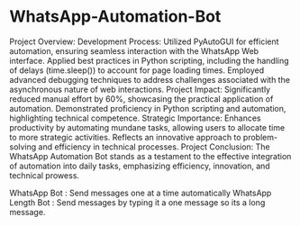 # WhatsApp-Automation-Bot
Project Overview:
Development Process:
Utilized PyAutoGUI for efficient automation, ensuring seamless interaction with the WhatsApp Web interface.
Applied best practices in Python scripting, including the handling of delays (time.sleep()) to account for page loading times.
Employed advanced debugging techniques to address challenges associated with the asynchronous nature of web interactions.
Project Impact:
Significantly reduced manual effort by 60%, showcasing the practical application of automation.
Demonstrated proficiency in Python scripting and automation, highlighting technical competence.
Strategic Importance:
Enhances productivity by automating mundane tasks, allowing users to allocate time to more strategic activities.
Reflects an innovative approach to problem-solving and efficiency in technical processes.
Project Conclusion:
The WhatsApp Automation Bot stands as a testament to the effective integration of automation into daily tasks, emphasizing efficiency, innovation, and technical prowess.

WhatsApp Bot : Send messages one at a time automatically
WhatsApp Length Bot : Send messages by typing it a one message so its a long message.
